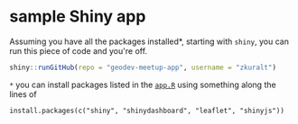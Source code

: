 # sample Shiny app


Assuming you have all the packages installed*, starting with `shiny`, you can run this piece of code and you're off.
```r
shiny::runGitHub(repo = "geodev-meetup-app", username = "zkuralt")
```

`*` you can install packages listed in the [`app.R`](https://github.com/zkuralt/geodev-meetup-app/blob/master/app.R) using something along the lines of

```
install.packages(c("shiny", "shinydashboard", "leaflet", "shinyjs"))
```
